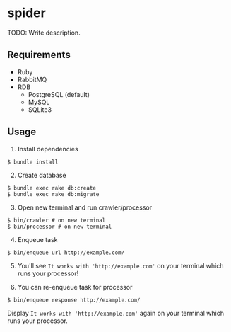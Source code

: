 # spider

TODO: Write description.

## Requirements

- Ruby
- RabbitMQ
- RDB
  - PostgreSQL (default)
  - MySQL
  - SQLite3

## Usage

1. Install dependencies

```
$ bundle install
```

2. Create database

```
$ bundle exec rake db:create
$ bundle exec rake db:migrate
```

3. Open new terminal and run crawler/processor

```
$ bin/crawler # on new terminal
$ bin/processor # on new terminal
```

4. Enqueue task

```
$ bin/enqueue url http://example.com/
```

5. You'll see `It works with 'http://example.com'` on your terminal which runs your processor!

6. You can re-enqueue task for processor

```
$ bin/enqueue response http://example.com/
```

Display `It works with 'http://example.com'` again on your terminal which runs your processor.
